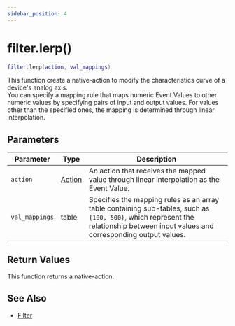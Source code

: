 ```yaml
---
sidebar_position: 4
---
```


# filter.lerp()
```lua
filter.lerp(action, val_mappings)
```
This function create a native-action to modify the characteristics curve of a device's analog axis.<br/>
You can specify a mapping rule that maps numeric Event Values to other numeric values by specifying pairs of input and output values.
For values other than the specified ones, the mapping is determined through linear interpolation.

## Parameters
|Parameter|Type|Description|
|-|-|-|
|`action`|[Action](/guide/event-action-mapping#action)|An action that receives the mapped value through linear interpolation as the Event Value.
|`val_mappings`|table|Specifies the mapping rules as an array table containing sub-tables, such as `{100, 500}`, which represent the relationship between input values and corresponding output values.


## Return Values
This function returns a native-action.

## See Also
- [Filter](/guide/event-action-mapping#filter)